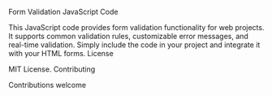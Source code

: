 Form Validation JavaScript Code

This JavaScript code provides form validation functionality for web projects. It supports common validation rules, customizable error messages, and real-time validation. Simply include the code in your project and integrate it with your HTML forms.
License

MIT License.
Contributing

Contributions welcome
